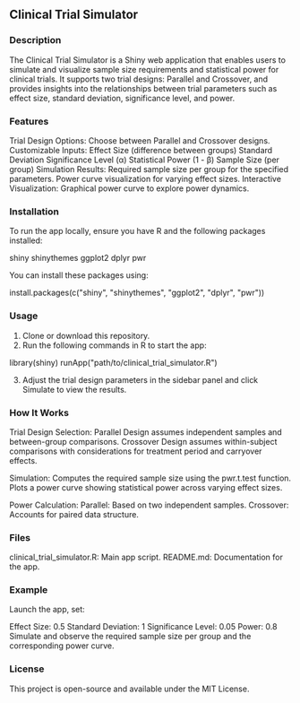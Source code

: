## Clinical Trial Simulator

### Description
The Clinical Trial Simulator is a Shiny web application that enables users to simulate and visualize sample size requirements and statistical power for clinical trials. It supports two trial designs: Parallel and Crossover, and provides insights into the relationships between trial parameters such as effect size, standard deviation, significance level, and power.

### Features
Trial Design Options: Choose between Parallel and Crossover designs.
Customizable Inputs:
Effect Size (difference between groups)
Standard Deviation
Significance Level (α)
Statistical Power (1 - β)
Sample Size (per group)
Simulation Results:
Required sample size per group for the specified parameters.
Power curve visualization for varying effect sizes.
Interactive Visualization: Graphical power curve to explore power dynamics.

### Installation
To run the app locally, ensure you have R and the following packages installed:

shiny
shinythemes
ggplot2
dplyr
pwr

You can install these packages using:

install.packages(c("shiny", "shinythemes", "ggplot2", "dplyr", "pwr"))

### Usage

1. Clone or download this repository.
2. Run the following commands in R to start the app:

library(shiny)
runApp("path/to/clinical_trial_simulator.R")

3. Adjust the trial design parameters in the sidebar panel and click Simulate to view the results.


### How It Works

Trial Design Selection:
Parallel Design assumes independent samples and between-group comparisons.
Crossover Design assumes within-subject comparisons with considerations for treatment period and carryover effects.

Simulation:
Computes the required sample size using the pwr.t.test function.
Plots a power curve showing statistical power across varying effect sizes.

Power Calculation:
Parallel: Based on two independent samples.
Crossover: Accounts for paired data structure.

### Files
clinical_trial_simulator.R: Main app script.
README.md: Documentation for the app.

### Example
Launch the app, set:

Effect Size: 0.5
Standard Deviation: 1
Significance Level: 0.05
Power: 0.8
Simulate and observe the required sample size per group and the corresponding power curve.

### License
This project is open-source and available under the MIT License.


